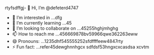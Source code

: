 rtyfsdffgj- 👋 Hi, I’m @defeterd4747
- 👀 I’m interested in ...dfg
- 🌱 I’m currently learning ...45
- 💞️ I’m looking to collaborate on ...45255hghjmhghg
- 📫 How to reach me ...456669878bv59966qwe362263eww
- 😄 Pronouns: ...1235dhf545555252sfdffffeew4847rty
- ⚡ Fun fact: ...refer45dewghnnhgcx
sdfdsf53hngxcxcasdsa
xcvtm
<!---ddd15345dsf
defeterd/defeterd is a ✨ special ✨ repository because its `README.md` (this file) juyappears on your GitHub profile.366bgfjmyjxcvxcv
You can click the Preview link to take a look at your changes.sdfsd
--->
